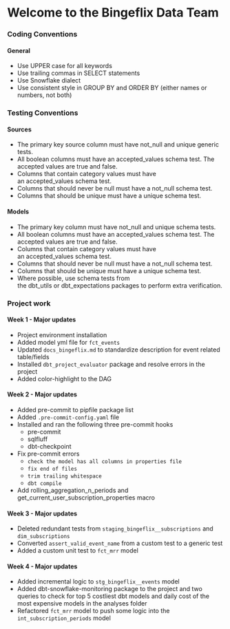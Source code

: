 # Welcome to the Bingeflix Data Team

### Coding Conventions
#### General
- Use UPPER case for all keywords
- Use trailing commas in SELECT statements
- Use Snowflake dialect
- Use consistent style in GROUP BY and ORDER BY (either names or numbers, not both)


### Testing Conventions
#### Sources
- The primary key source column must have not_null and unique generic tests.
- All boolean columns must have an accepted_values schema test. The accepted values are true and false.
- Columns that contain category values must have an accepted_values schema test.
- Columns that should never be null must have a not_null schema test.
- Columns that should be unique must have a unique schema test.

#### Models
- The primary key column must have not_null and unique schema tests.
- All boolean columns must have an accepted_values schema test. The accepted values are true and false.
- Columns that contain category values must have an accepted_values schema test.
- Columns that should never be null must have a not_null schema test.
- Columns that should be unique must have a unique schema test.
- Where possible, use schema tests from the dbt_utils or dbt_expectations packages to perform extra verification.

### Project work
#### Week 1 - Major updates
- Project environment installation
- Added model yml file for `fct_events`
- Updated `docs_bingeflix.md` to standardize description for event related table/fields
- Installed `dbt_project_evaluator` package and resolve errors in the project
- Added color-highlight to the DAG

#### Week 2 - Major updates
- Added pre-commit to pipfile package list
- Added `.pre-commit-config.yaml` file
- Installed and ran the following three pre-commit hooks
  - pre-commit
  - sqlfluff
  - dbt-checkpoint
- Fix pre-commit errors
  - `check the model has all columns in properties file`
  - `fix end of files`
  - `trim trailing whitespace`
  - `dbt compile`
- Add rolling_aggregation_n_periods and get_current_user_subscription_properties macro

#### Week 3 - Major updates
- Deleted redundant tests from `staging_bingeflix__subscriptions` and `dim_subscriptions`
- Converted `assert_valid_event_name` from a custom test to a generic test
- Added a custom unit test to `fct_mrr` model

#### Week 4 - Major updates
- Added incremental logic to `stg_bingeflix__events` model
- Added dbt-snowflake-monitoring package to the project and two queries to check for top 5 costliest dbt models and daily cost of the most expensive models in the analyses folder
- Refactored `fct_mrr` model to push some logic into the `int_subscription_periods` model
